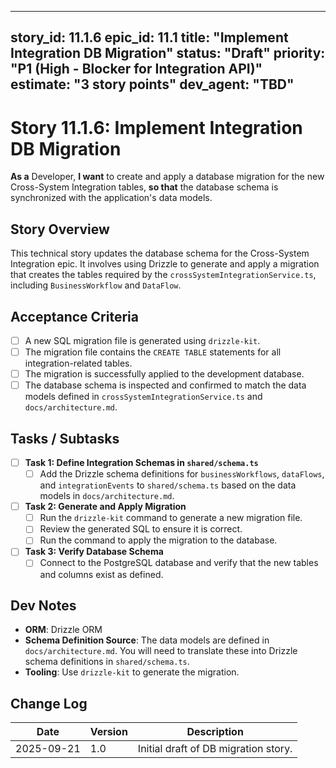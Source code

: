 
---
story_id: 11.1.6
epic_id: 11.1
title: "Implement Integration DB Migration"
status: "Draft"
priority: "P1 (High - Blocker for Integration API)"
estimate: "3 story points"
dev_agent: "TBD"
---

# Story 11.1.6: Implement Integration DB Migration

**As a** Developer,
**I want** to create and apply a database migration for the new Cross-System Integration tables,
**so that** the database schema is synchronized with the application's data models.

## Story Overview

This technical story updates the database schema for the Cross-System Integration epic. It involves using Drizzle to generate and apply a migration that creates the tables required by the `crossSystemIntegrationService.ts`, including `BusinessWorkflow` and `DataFlow`.

## Acceptance Criteria

- [ ] A new SQL migration file is generated using `drizzle-kit`.
- [ ] The migration file contains the `CREATE TABLE` statements for all integration-related tables.
- [ ] The migration is successfully applied to the development database.
- [ ] The database schema is inspected and confirmed to match the data models defined in `crossSystemIntegrationService.ts` and `docs/architecture.md`.

## Tasks / Subtasks

- [ ] **Task 1: Define Integration Schemas in `shared/schema.ts`**
    - [ ] Add the Drizzle schema definitions for `businessWorkflows`, `dataFlows`, and `integrationEvents` to `shared/schema.ts` based on the data models in `docs/architecture.md`.

- [ ] **Task 2: Generate and Apply Migration**
    - [ ] Run the `drizzle-kit` command to generate a new migration file.
    - [ ] Review the generated SQL to ensure it is correct.
    - [ ] Run the command to apply the migration to the database.

- [ ] **Task 3: Verify Database Schema**
    - [ ] Connect to the PostgreSQL database and verify that the new tables and columns exist as defined.

## Dev Notes

-   **ORM**: Drizzle ORM
-   **Schema Definition Source**: The data models are defined in `docs/architecture.md`. You will need to translate these into Drizzle schema definitions in `shared/schema.ts`.
-   **Tooling**: Use `drizzle-kit` to generate the migration.

## Change Log

| Date       | Version | Description                        |
|------------|---------|------------------------------------|
| 2025-09-21 | 1.0     | Initial draft of DB migration story. |
